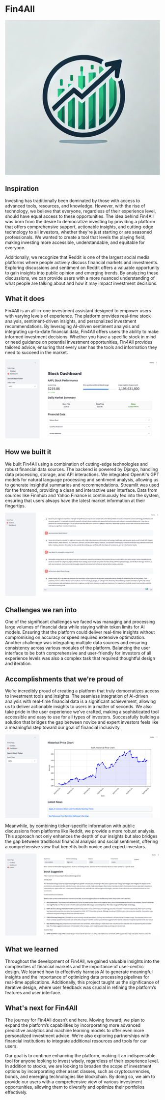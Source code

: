 # Fin4All

![Logo](images/logo.jpg)

## Inspiration
Investing has traditionally been dominated by those with access to advanced tools, resources, and knowledge. However, with the rise of technology, we believe that everyone, regardless of their experience level, should have equal access to these opportunities. The idea behind Fin4All was born from the desire to democratize investing by providing a platform that offers comprehensive support, actionable insights, and cutting-edge technology to all investors, whether they're just starting or are seasoned professionals. We wanted to create a tool that levels the playing field, making investing more accessible, understandable, and equitable for everyone.

Additionally, we recognize that Reddit is one of the largest social media platforms where people actively discuss financial markets and investments. Exploring discussions and sentiment on Reddit offers a valuable opportunity to gain insights into public opinion and emerging trends. By analyzing these discussions, we can provide users with a more nuanced understanding of what people are talking about and how it may impact investment decisions.

## What it does
Fin4All is an all-in-one investment assistant designed to empower users with varying levels of experience. The platform provides real-time stock analysis, sentiment-driven insights, and personalized investment recommendations. By leveraging AI-driven sentiment analysis and integrating up-to-date financial data, Fin4All offers users the ability to make informed investment decisions. Whether you have a specific stock in mind or need guidance on potential investment opportunities, Fin4All provides tailored advice, ensuring that every user has the tools and information they need to succeed in the market.

![Dashboard](images/dashboard.png)

## How we built it
We built Fin4All using a combination of cutting-edge technologies and robust financial data sources. The backend is powered by Django, handling data processing, storage, and API interactions. We integrated OpenAI's GPT models for natural language processing and sentiment analysis, allowing us to generate insightful summaries and recommendations. Streamlit was used for the frontend, providing a clean and interactive user interface. Data from sources like Finnhub and Yahoo Finance is continuously fed into the system, ensuring that users always have the latest market information at their fingertips.

![Chatbot](images/chatbot.png)

## Challenges we ran into
One of the significant challenges we faced was managing and processing large volumes of financial data while staying within token limits for AI models. Ensuring that the platform could deliver real-time insights without compromising on accuracy or speed required extensive optimization. Another challenge was integrating multiple data sources and ensuring consistency across various modules of the platform. Balancing the user interface to be both comprehensive and user-friendly for investors of all experience levels was also a complex task that required thoughtful design and iteration.


## Accomplishments that we're proud of
We’re incredibly proud of creating a platform that truly democratizes access to investment tools and insights. The seamless integration of AI-driven analysis with real-time financial data is a significant achievement, allowing us to deliver actionable insights to users in a matter of seconds. We also take pride in the user experience we've crafted, making a sophisticated tool accessible and easy to use for all types of investors. Successfully building a solution that bridges the gap between novice and expert investors feels like a meaningful step toward our goal of financial inclusivity.

![Price](images/price.png)

Meanwhile, by combining ticker-specific information with public discussions from platforms like Reddit, we provide a more robust analysis. This approach not only enhances the depth of our insights but also bridges the gap between traditional financial analysis and social sentiment, offering a comprehensive view that benefits both novice and expert investors.

![Profile](images/profile.png)

## What we learned
Throughout the development of Fin4All, we gained valuable insights into the complexities of financial markets and the importance of user-centric design. We learned how to effectively harness AI to generate meaningful insights and the importance of optimizing data processing pipelines for real-time applications. Additionally, this project taught us the significance of iterative design, where user feedback was crucial in refining the platform’s features and user interface.

## What's next for Fin4All
The journey for Fin4All doesn’t end here. Moving forward, we plan to expand the platform’s capabilities by incorporating more advanced predictive analytics and machine learning models to offer even more personalized investment advice. We’re also exploring partnerships with financial institutions to integrate additional resources and tools for our users.

Our goal is to continue enhancing the platform, making it an indispensable tool for anyone looking to invest wisely, regardless of their experience level. In addition to stocks, we are looking to broaden the scope of investment options by incorporating other asset classes, such as cryptocurrencies, bonds, and emerging technologies like blockchain. By doing so, we aim to provide our users with a comprehensive view of various investment opportunities, allowing them to diversify and optimize their portfolios effectively.
